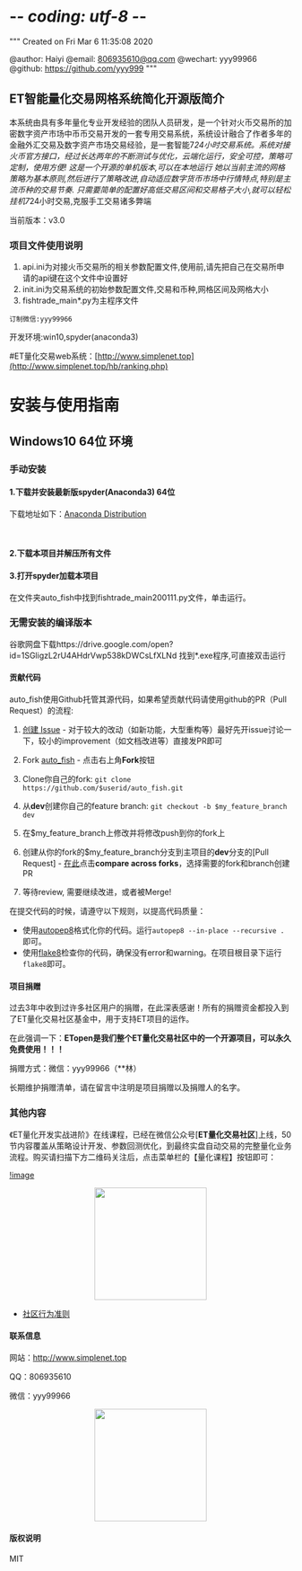 # -*- coding: utf-8 -*-
"""
Created on Fri Mar  6 11:35:08 2020

@author: Haiyi
@email: 806935610@qq.com
@wechart: yyy99966
@github: https://github.com/yyy999
"""

## ET智能量化交易网格系统简化开源版简介

本系统由具有多年量化专业开发经验的团队人员研发，是一个针对火币交易所的加密数字资产市场中币币交易开发的一套专用交易系统，系统设计融合了作者多年的金融外汇交易及数字资产市场交易经验，是一套智能7*24小时交易系统。系统对接火币官方接口，经过长达两年的不断测试与优化，云端化运行，安全可控，策略可定制，使用方便!
这是一个开源的单机版本,可以在本地运行
她以当前主流的网格策略为基本原则,然后进行了策略改进,自动适应数字货币市场中行情特点,特别是主流币种的交易节奏.
只需要简单的配置好高低交易区间和交易格子大小,就可以轻松挂机7*24小时交易,克服手工交易诸多弊端

当前版本：v3.0
### 项目文件使用说明
1. api.ini为对接火币交易所的相关参数配置文件,使用前,请先把自己在交易所申请的api键在这个文件中设置好
2. init.ini为交易系统的初始参数配置文件,交易和币种,网格区间及网格大小
3. fishtrade_main*.py为主程序文件
```
订制微信:yyy99966
```
开发环境:win10,spyder(anaconda3)


#ET量化交易web系统：[http://www.simplenet.top](http://www.simplenet.top/hb/ranking.php)
# 安装与使用指南

## Windows10 64位 环境

### 手动安装

#### 1.下载并安装最新版spyder(Anaconda3) 64位

下载地址如下：[Anaconda Distribution](https://www.anaconda.com/distribution/)


&nbsp;
#### 2.下载本项目并解压所有文件
#### 3.打开spyder加载本项目
在文件夹auto_fish中找到fishtrade_main200111.py文件，单击运行。

### 无需安装的编译版本
谷歌网盘下载https://drive.google.com/open?id=1SGligzL2rU4AHdrVwp538kDWCsLfXLNd
找到*.exe程序,可直接双击运行


#### 贡献代码

auto_fish使用Github托管其源代码，如果希望贡献代码请使用github的PR（Pull Request）的流程:

1. [创建 Issue](https://github.com/yyy999/auto_ma912/issues/new) - 对于较大的改动（如新功能，大型重构等）最好先开issue讨论一下，较小的improvement（如文档改进等）直接发PR即可

2. Fork [auto_fish](https://github.com/yyy999/auto_fish) - 点击右上角**Fork**按钮

3. Clone你自己的fork:
 ```git clone https://github.com/$userid/auto_fish.git```

4. 从**dev**创建你自己的feature branch:
```git checkout -b $my_feature_branch dev```

5. 在$my_feature_branch上修改并将修改push到你的fork上

6. 创建从你的fork的$my_feature_branch分支到主项目的**dev**分支的[Pull Request] -  [在此](https://github.com/yyy999/auto_fish/compare?expand=1)点击**compare across forks**，选择需要的fork和branch创建PR

7. 等待review, 需要继续改进，或者被Merge!

在提交代码的时候，请遵守以下规则，以提高代码质量：

  * 使用[autopep8](https://github.com/hhatto/autopep8)格式化你的代码。运行```autopep8 --in-place --recursive . ```即可。
  * 使用[flake8](https://pypi.org/project/flake8/)检查你的代码，确保没有error和warning。在项目根目录下运行```flake8```即可。



#### 项目捐赠

过去3年中收到过许多社区用户的捐赠，在此深表感谢！所有的捐赠资金都投入到了ET量化交易社区基金中，用于支持ET项目的运作。

在此强调一下：**ETopen是我们整个ET量化交易社区中的一个开源项目，可以永久免费使用！！！**

捐赠方式：微信：yyy99966（**林）

长期维护捐赠清单，请在留言中注明是项目捐赠以及捐赠人的名字。



### 其他内容
《ET量化开发实战进阶》在线课程，已经在微信公众号[**ET量化交易社区**]上线，50节内容覆盖从策略设计开发、参数回测优化，到最终实盘自动交易的完整量化业务流程。购买请扫描下方二维码关注后，点击菜单栏的【量化课程】按钮即可：

[!image](http://www.simplenet.top/hb/image/Mt4_ea999_s.jpg)
<p align="center">
  <img src ="http://www.simplenet.top/hb/image/Mt4_ea999_s.jpg"  width="200" height="200"/>
</p>

* [社区行为准则](https://github.com/yyy999/auto_ma912/blob/docs/rule.md)

#### 联系信息
 网站：http://www.simplenet.top

 QQ：806935610

 微信：yyy99966
<p align="center">
  <img src ="http://www.simplenet.top/hb/image/yyy99966_1.jpg"  width="200" height="200"/>

</p>

#### 版权说明

MIT




